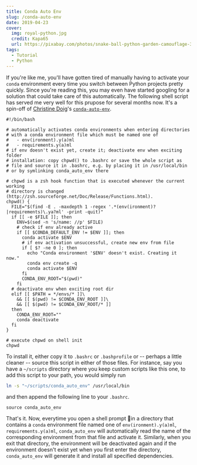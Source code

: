 ```yaml
---
title: Conda Auto Env
slug: /conda-auto-env
date: 2019-04-23
cover:
  img: royal-python.jpg
  credit: Kapa65
  url: https://pixabay.com/photos/snake-ball-python-garden-camouflage-365037
tags:
  - Tutorial
  - Python
---
```


If you're like me, you'll have gotten tired of manually having to activate your `conda` environment every time you switch between Python projects pretty quickly. Since you're reading this, you may even have started googling for a solution that could take care of this automatically. The following shell script has served me very well for this prupose for several months now. It's a spin-off of [Christine Doig](https://github.com/chdoig)'s [`conda-auto-env`](https://github.com/chdoig/conda-auto-env).

```sh:title=conda_auto_env
#!/bin/bash

# automatically activates conda environments when entering directories
# with a conda environment file which must be named one of
#   - env(ironment).y(a)ml
#   - requirements.y(a)ml
# if env doesn't exist yet, create it; deactivate env when exciting folder
# installation: copy chpwd() to .bashrc or save the whole script as
# file and source it in .bashrc, e.g. by placing it in /usr/local/bin
# or by symlinking conda_auto_env there

# chpwd is a zsh hook function that is executed whenever the current working
# directory is changed (http://zsh.sourceforge.net/Doc/Release/Functions.html).
chpwd() {
  FILE="$(find -E . -maxdepth 1 -regex '.*(env(ironment)?|requirements)\.ya?ml' -print -quit)"
  if [[ -e $FILE ]]; then
    ENV=$(sed -n 's/name: //p' $FILE)
    # check if env already active
    if [[ $CONDA_DEFAULT_ENV != $ENV ]]; then
      conda activate $ENV
      # if env activation unsuccessful, create new env from file
      if [ $? -ne 0 ]; then
        echo "Conda environment '$ENV' doesn't exist. Creating it now."
        conda env create -q
        conda activate $ENV
      fi
      CONDA_ENV_ROOT="$(pwd)"
    fi
  # deactivate env when exciting root dir
  elif [[ $PATH = */envs/* ]]\
    && [[ $(pwd) != $CONDA_ENV_ROOT ]]\
    && [[ $(pwd) != $CONDA_ENV_ROOT/* ]]
  then
    CONDA_ENV_ROOT=""
    conda deactivate
  fi
}

# execute chpwd on shell init
chpwd
```

To install it, either copy it to `.bashrc` or `.bashprofile` or -- perhaps a little cleaner --  source this script in either of those files. For instance, say you have a `~/scripts` directory where you keep custom scripts like this one, to add this script to your path, you would simply run

```sh
ln -s "~/scripts/conda_auto_env" /usr/local/bin
```

and then append the following line to your `.bashrc`.

```sh:title=.bashrc
source conda_auto_env
```

That's it. Now, everytime you open a shell prompt in a directory that contains a `conda` environment file named one of `env(ironment).y(a)ml`, `requirements.y(a)ml`, `conda_auto_env` will automatically read the name of the corresponding environment from that file and activate it. Similarly, when you exit that directory, the environment will be deactivated again and if the environment doesn't exist yet when you first enter the directory, `conda_auto_env` will generate it and install all specified dependencies.